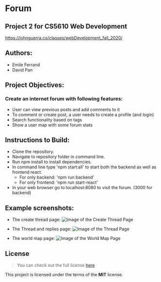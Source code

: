 # Forum

## Project 2 for CS5610 Web Development

https://johnguerra.co/classes/webDevelopment_fall_2020/ <br />

## Authors: 
* Emile Ferrand
* David Pan

## Project Objectives: 
### Create an internet forum with following features: 
* User can view previous posts and add comments to it
* To comment or create post, a user needs to create a profile (and login)
* Search functionality based on tags
* Show a user map with some forum stats

## Instructions to Build: 

* Clone the repository.
* Navigate to repository folder in command line.
* Run npm install to install dependencies. 
* In command line type 'npm start:all' to start both the backend as well as frontend react. 
	* For only backend: 'npm run backend'
	* For only frontend: 'npm run start-react'
* In your web browser go to localhost:8080 to visit the forum. (3000 for backend)


## Example screenshots: 

* The create thread page: 
![Image of the Create Thread Page](https://github.com/emile-f/forum/blob/main/Screenshots/CreateThread.png)

* The Thread and replies page: 
![Image of the Thread Page](https://github.com/emile-f/forum/blob/main/Screenshots/Thread.png)

* The world map page: 
![Image of the World Map Page](https://github.com/emile-f/forum/blob/main/Screenshots/WorldMap.png)


## License

> You can check out the full license [here](/LICENSE)

This project is licensed under the terms of the **MIT** license.
